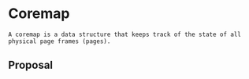 # Coremap

    A coremap is a data structure that keeps track of the state of all physical page frames (pages).


## Proposal
